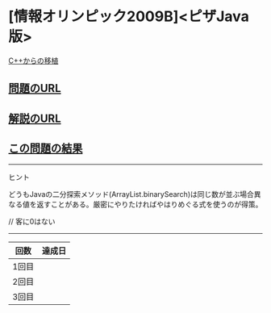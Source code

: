 # \[情報オリンピック2009B\]\<ピザJava版\>

[C++からの移植](https://github.com/happyhappyhappyhappy/sakura-cpp/tree/master/comp_pro/atcoder/joi2009ho_b)

## [問題のURL](https://atcoder.jp/contests/joi2009ho/tasks/joi2009ho_b)

## [解説のURL](https://drken1215.hatenablog.com/entry/2020/12/22/011600)

## [この問題の結果](https://atcoder.jp/contests/joi2009ho/submissions)

<!---- 「問題の結果の見方」
 PROBLEMS→問題番号一覧→回答者数→accepted＋言語をセレクトする 
 ---->

----
ヒント

どうもJavaの二分探索メソッド(ArrayList.binarySearch)は同じ数が並ぶ場合異なる値を返すことがある。厳密にやりたければやはりめぐる式を使うのが得策。

// 客に0はない

----

| 回数 | 達成日 |
| --- | ----- |
| 1回目 |  |
| 2回目 |  |
| 3回目 |  |
